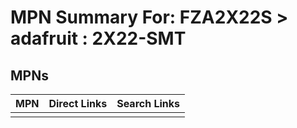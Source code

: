 



# MPN Summary For: FZA2X22S > adafruit : 2X22-SMT

## MPNs
  

|MPN|Direct Links|Search Links|
| :--- | :--- | :--- |
||||
